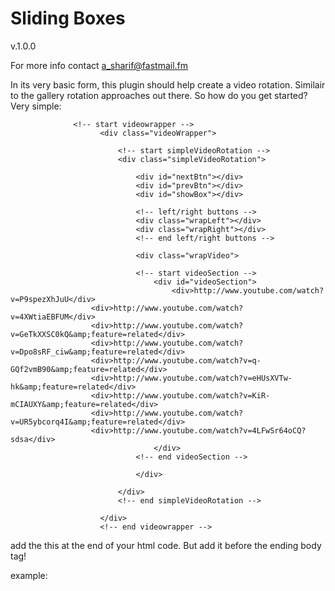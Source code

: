 
Sliding Boxes
================================
v.1.0.0 

For more info contact a_sharif@fastmail.fm

In its very basic form, this plugin should help create a video rotation. 
Similair to the gallery rotation approaches out there.
So how do you get started?
Very simple:

<html>

  				  <!-- start videowrapper -->
						<div class="videoWrapper">
            
							<!-- start simpleVideoRotation -->
							<div class="simpleVideoRotation">
              
								<div id="nextBtn"></div>
								<div id="prevBtn"></div>
								<div id="showBox"></div>
                
								<!-- left/right buttons -->
								<div class="wrapLeft"></div>
								<div class="wrapRight"></div>
								<!-- end left/right buttons -->
                
								<div class="wrapVideo">
								
								<!-- start videoSection -->
									<div id="videoSection">
										<div>http://www.youtube.com/watch?v=P9spezXhJuU</div>
                      <div>http://www.youtube.com/watch?v=4XWtiaEBFUM</div>
                      <div>http://www.youtube.com/watch?v=GeTkXXSC0kQ&amp;feature=related</div>
                      <div>http://www.youtube.com/watch?v=Dpo8sRF_ciw&amp;feature=related</div>
                      <div>http://www.youtube.com/watch?v=q-GQf2vmB90&amp;feature=related</div>
                      <div>http://www.youtube.com/watch?v=eHUsXVTw-hk&amp;feature=related</div>
                      <div>http://www.youtube.com/watch?v=KiR-mCIAUXY&amp;feature=related</div>
                      <div>http://www.youtube.com/watch?v=UR5ybcorq4I&amp;feature=related</div>
                      <div>http://www.youtube.com/watch?v=4LFwSr64oCQ?sdsa</div>
									</div>
								<!-- end videoSection -->
                
								</div>
                
							</div>
							<!-- end simpleVideoRotation -->
              
						</div>
						<!-- end videowrapper -->
 </html>
 
  add the this at the end of your html code. But add it before the ending body tag!
  
  example:
   <script type="text/javascript">
 			jQuery(document).ready(function() {
					jQuery("#videoSection").slidingBoxes({'type' : 'videos', 'color' : '#fff', 'bgColor' : '#444' ,'textInput': '', 'content_height' : '500', 'content_width' : '600', 'showbox_bg' : '#666' });
      });
   </script>		
